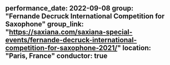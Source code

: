 performance_date: 2022-09-08
group: "Fernande Decruck International Competition for Saxophone"
group_link: "https://saxiana.com/saxiana-special-events/fernande-decruck-international-competition-for-saxophone-2021/"
location: "Paris, France"
conductor: true
---
